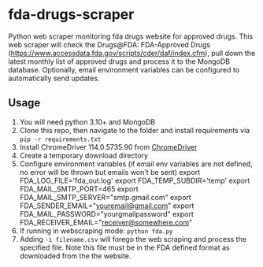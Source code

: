 # fda-drugs-scraper
Python web scraper monitoring fda drugs website for approved drugs. This web scraper will check the Drugs@FDA: FDA-Approved Drugs (https://www.accessdata.fda.gov/scripts/cder/daf/index.cfm), pull down the latest monthly list of approved drugs and process it to the MongoDB database. Optionally, email environment variables can be configured to automatically send updates.

## Usage

1. You will need python 3.10+ and MongoDB
2. Clone this repo, then navigate to the folder and install requirements via `pip -r requirements.txt`
3. Install ChromeDriver 114.0.5735.90 from [ChromeDriver](https://chromedriver.chromium.org/downloads)
4. Create a temporary download directory
5. Configure environment variables (if email env variables are not defined, no error will be thrown but emails won't be sent)
   export FDA_LOG_FILE='fda_out.log'
   export FDA_TEMP_SUBDIR='temp'
   export FDA_MAIL_SMTP_PORT=465
   export FDA_MAIL_SMTP_SERVER="smtp.gmail.com"
   export FDA_SENDER_EMAIL="youremail@gmail.com"
   export FDA_MAIL_PASSWORD="yourgmailpassword"
   export FDA_RECEIVER_EMAIL="receiver@somewhere.com"
7. If running in webscraping mode: `python fda.py`
8. Adding `-i filename.csv` will forego the web scraping and process the specified file. Note this file must be in the FDA defined format as downloaded from the the website.
